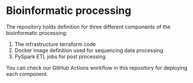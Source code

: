 # Bioinformatic processing

The repository holds definition for three different components of the bioinformatic processing:

1. The infrastructure terraform code
2. Docker image definition used for sequencing data processing
3. PySpark ETL jobs for post processing

You can check our GitHub Actions workflow in this repository for deploying each component.